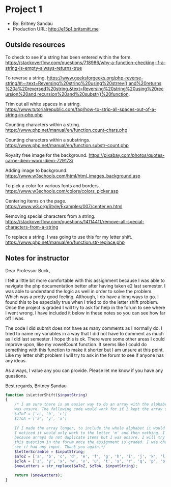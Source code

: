 # Project 1
+ By: Britney Sandau
+ Production URL: <http://e15p1.britsmitt.me>

## Outside resources

To check to see if a string has been entered within the form.
https://stackoverflow.com/questions/718986/why-a-function-checking-if-a-string-is-empty-always-returns-true

To reverse a string.
https://www.geeksforgeeks.org/php-reverse-string/#:~:text=Reversing%20string%20using%20strrev(),and%20returns%20a%20reversed%20string.&text=Reversing%20string%20using%20recursion%20and,recursion%20and%20substr()%20function.

Trim out all white spaces in a string. 
https://www.tutorialrepublic.com/faq/how-to-strip-all-spaces-out-of-a-string-in-php.php

Counting characters within a string. 
https://www.php.net/manual/en/function.count-chars.php

Counting characters within a substrings. 
https://www.php.net/manual/en/function.substr-count.php

Royalty free image for the background.
https://pixabay.com/photos/quotes-carpe-diem-word-diem-729173/

Adding image to background. 
https://www.w3schools.com/html/html_images_background.asp

To pick a color for various fonts and borders. 
https://www.w3schools.com/colors/colors_picker.asp

Centering items on the page. 
https://www.w3.org/Style/Examples/007/center.en.html

Removing special characters from a string. 
https://stackoverflow.com/questions/14114411/remove-all-special-characters-from-a-string

To replace a string. I was going to use this for my letter shift.
https://www.php.net/manual/en/function.str-replace.php

## Notes for instructor

Dear Professor Buck,

I felt a little bit more comfortable with this assignment because I was able to 
navigate the php documentation better after having taken e2 last semester. I 
was able to understand the logic as well in order to solve the problem. 
Which was a pretty good feeling. Although, I do have a long ways to go. I found 
this to be especially true when I tried to do the letter shift problem. Once 
the project is graded I will try to ask for help in the forum to see where I 
went wrong. I have included it below in these notes so you can see how far off 
I was. 

The code I did submit does not have as many comments as I normally do. I tried to 
name my variables in a way that I did not have to comment as much as I did last 
semester. I hope this is ok. There were some other areas I could improve 
upon, like my vowelCount function. It seems like I could do something with this 
function to make it shorter but I am unsure at this point. Like my letter shift 
problem I will try to ask in the forum to see if anyone has any ideas. 

As always, I value any you can provide. Please let me know if you have any questions.

Best regards,
Britney Sandau

```php
function isLetterShift($inputString)
{
    /* I am sure there is an easier way to do an array with the alphabet but I 
    was unsure. The following code would work for if I kept the array short like 
    $aToZ = ['a', 'b', 'c']
    $zToA = ['z', 'y', 'x']
    
    If I made the array longer, to include the whole alphabet it would stop working.
    I noticed it would only work to the letter 'm' and then nothing. I think it is 
    because arrays do not duplicate items but I was unsure. I will try to post 
    this question in the forum once the assignment is graded. I was checking to 
    see if had any input. Thank you again.*/
    $letterScramble = $inputString;
    $aToZ = ['a', 'b', 'c', 'd', 'e', 'f', 'g', 'h', 'i', 'j', 'k', 'l', 'm', 'n', 'o', 'p', 'q', 'r', 's', 't', 'u', 'v', 'w', 'x', 'y', 'z', 'A', 'B', 'C', 'D', 'E', 'F', 'G', 'H', 'I', 'J', 'K', 'L', 'M', 'N', 'O', 'P', 'Q', 'R', 'S', 'T', 'U', 'V', 'W', 'X', 'Y', 'Z'];
    $zToA = ['z', 'y', 'x', 'w', 'v', 'u', 't', 's', 'r', 'q', 'p', 'o', 'n', 'm', 'l', 'k', 'j', 'i', 'h', 'g', 'f', 'e', 'd', 'c', 'b', 'a', 'Z', 'Y', 'X', 'W', 'V', 'U', 'T', 'S', 'R', 'Q', 'P', 'O', 'N', 'M', 'L', 'K', 'J', 'I', 'H', 'G', 'F', 'E', 'D', 'C', 'B', 'A'];
    $newLetters = str_replace($aToZ, $zToA, $inputString);
   
    return ($newLetters);
}
```

